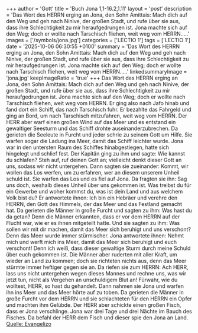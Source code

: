 +++
author = 'Gott'
title = 'Buch Jona 1,1-16.2,1.11'
layout = 'post'
description = 'Das Wort des HERRN erging an Jona, den Sohn Amittais: Mach dich auf den Weg und geh nach Ninive, der großen Stadt, und rufe über sie aus, dass ihre Schlechtigkeit zu mir heraufgedrungen ist. Jona machte sich auf den Weg; doch er wollte nach Tarschisch fliehen, weit weg vom HERRN.....'
images = ['/symbols/jona.jpg']
categories = ['LECTIO 1']
tags = ['LECTIO 1']
date = '2025-10-06 06:30:55 +0100'
summary = 'Das Wort des HERRN erging an Jona, den Sohn Amittais: Mach dich auf den Weg und geh nach Ninive, der großen Stadt, und rufe über sie aus, dass ihre Schlechtigkeit zu mir heraufgedrungen ist. Jona machte sich auf den Weg; doch er wollte nach Tarschisch fliehen, weit weg vom HERRN.....'
linkedsummaryImage = 'jona.jpg'
keepImageRatio = 'true'
+++
Das Wort des HERRN erging an Jona, den Sohn Amittais:
Mach dich auf den Weg und geh nach Ninive, der großen Stadt, und rufe über sie aus, dass ihre Schlechtigkeit zu mir heraufgedrungen ist.
Jona machte sich auf den Weg; doch er wollte nach Tarschisch fliehen, weit weg vom HERRN. Er ging also nach Jafo hinab und fand dort ein Schiff, das nach Tarschisch fuhr.<!--more--> Er bezahlte das Fahrgeld und ging an Bord, um nach Tarschisch mitzufahren, weit weg vom HERRN.
Der HERR aber warf einen großen Wind auf das Meer und es entstand ein gewaltiger Seesturm und das Schiff drohte auseinanderzubrechen.
Da gerieten die Seeleute in Furcht und jeder schrie zu seinem Gott um Hilfe. Sie warfen sogar die Ladung ins Meer, damit das Schiff leichter wurde. Jona war in den untersten Raum des Schiffes hinabgestiegen, hatte sich hingelegt und schlief fest.
Der Kapitän ging zu ihm und sagte: Wie kannst du schlafen? Steh auf, ruf deinen Gott an; vielleicht denkt dieser Gott an uns, sodass wir nicht untergehen.
Dann sagten sie zueinander: Kommt, wir wollen das Los werfen, um zu erfahren, wer an diesem unserem Unheil schuld ist. Sie warfen das Los und es fiel auf Jona.
Da fragten sie ihn: Sag uns doch, weshalb dieses Unheil über uns gekommen ist. Was treibst du für ein Gewerbe und woher kommst du, was ist dein Land und aus welchem Volk bist du?
Er antwortete ihnen: Ich bin ein Hebräer und verehre den HERRN, den Gott des Himmels, der das Meer und das Festland gemacht hat.
Da gerieten die Männer in große Furcht und sagten zu ihm: Was hast du da getan? Denn die Männer erkannten, dass er vor dem HERRN auf der Flucht war, wie er es ihnen mitgeteilt hatte.
Und sie sagten zu ihm: Was sollen wir mit dir machen, damit das Meer sich beruhigt und uns verschont? Denn das Meer wurde immer stürmischer.
Jona antwortete ihnen: Nehmt mich und werft mich ins Meer, damit das Meer sich beruhigt und euch verschont! Denn ich weiß, dass dieser gewaltige Sturm durch meine Schuld über euch gekommen ist.
Die Männer aber ruderten mit aller Kraft, um wieder an Land zu kommen; doch sie richteten nichts aus, denn das Meer stürmte immer heftiger gegen sie an.
Da riefen sie zum HERRN: Ach HERR, lass uns nicht untergehen wegen dieses Mannes und rechne uns, was wir jetzt tun, nicht als Vergehen an unschuldigem Blut an! Fürwahr, wie du wolltest, HERR, so hast du gehandelt.
Dann nahmen sie Jona und warfen ihn ins Meer und das Meer hörte auf zu toben.
Da gerieten die Männer in große Furcht vor dem HERRN und sie schlachteten für den HERRN ein Opfer und machten ihm Gelübde.
Der HERR aber schickte einen großen Fisch, dass er Jona verschlinge. Jona war drei Tage und drei Nächte im Bauch des Fisches.
Da befahl der HERR dem Fisch und dieser spie den Jona an Land.<br> [Quelle: Evangelizo](https://evangeliumtagfuertag.org/DE/gospel)